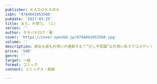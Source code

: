 ```yaml
---
publisher: ＫＡＤＯＫＡＷＡ
isbn: '9784041053560'
pubdate: '2017-03-25'
title: また、片想う。　（１）
series: ''
author: タチバナロク／著
cover: 'https://cover.openbd.jp/9784041053560.jpg'
volume: ''
description: 彼女も彼も片想いが連鎖する？“少し不思議”な片想い系ラブコメディ！
price: '580'
genre: ''
target: 一般
format: コミック
content: コミックス・劇画

---
```

